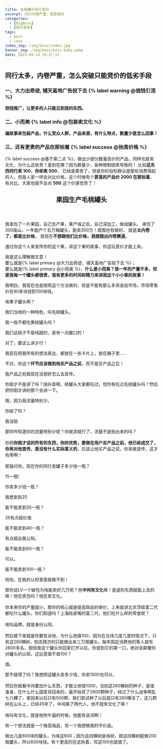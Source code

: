 ```yaml
---
title: 毛桃罐头同行竞价
excerpt: 同行内卷严重，恶意竞价
categories:
  - [BigBoss]
  - [同行竞争]
tags:
  - boss
  - case
index_img: /img/boss/index.jpg
banner_img: /img/boss/boss-baby.webp
date: 2023-09-14 19:27:11
---
```


## 同行太多，内卷严重，怎么突破只能竞价的低劣手段

### 一、大力出奇迹, 铺天盖地广告投下去 {% label warning @烧钱引流 %}
<b class=warning-text>烧钱推广，让更多的人只能见到我的东西。</b>

### 二、小而美 {% label info @包装卖文化 %}
<b class=info-text>编故事来包装产品，什么受众人群，产品来源，有什么特点，数量少是怎么回事！</b>

### 三、还有更贵的产品在那标着 {% label success @抬高价格 %}
{% label success @基于第二点 %}，做出少部分数量高价的产品，同样也是卖文化，为什么这些贵？差别在哪？因为数量少，各种限制因素导致的！
比如<b class=danger-text>这东西同行卖 100</b>，<b class=warning-text>你却卖 500</b>， 已经是算贵了，但是你的目标群众是那些消费得起的人，但是人家一样会对比价格，这个时候有个<b class=success-text>更高的产品价 2000 在那标着</b>，有对比，大家也就不会对 <b class=warning-text>500</b> 这个价感觉贵了！

<article class="the-dialogue">
	<header>
    <h2>
      果园生产毛桃罐头
    </h2>
  </header>
  <div class="sender" title="果农">
    <p>
      我承包了一片果园，自己生产果，果产成之后，自己深加工，做成罐头。
      承包了300亩山，一年能产个五万箱罐头，能卖300万！周围也有做的，
      就是<b class=danger-text>太内卷了，都是比价格</b>，
      我现在<b class=success-text>不想跟他们比价格，我想跳出内卷赛道</b>。
    </p>
  </div>
  <div class="responder" title="大佬">
    <p>
      通过你这个人来宣传你的这个果，讲这个果的故事，你这玩意价才能上来。
    </p>
  </div>
  <div class="responder" title="大佬">
    <p>
      我是这么理解做生意！<br>
      要么就是{% label primary @大力出奇迹，铺天盖地广告投下去 %}；<br>
      要么就是{% label primary @小而美 %}，<b class=warning-text>什么是小而美？我一年的产量不多，但是我每一个罐头都很贵，我有更多的时间和精力来讲我这个小小果的故事！</b>
    </p>
  </div>
  <div class="sender" title="果农">
    <p>
      我明白，我现在也是按照这个方法做的，但是不能有那么多资金投市场，市场零售价在90多块钱到100块钱。
    </p>
  </div>
  <div class="responder" title="大佬">
    <p class=warning-text>
      啥果子罐头啊？
    </p>
  </div>
  <div class="sender" title="果农">
    <p class=success-text>
      我们当地的一种特色，叫毛桃罐头。
    </p>
  </div>
  <div class="responder" title="大佬">
    <p class=warning-text>
      我一般不都吃黄桃罐头吗？
    </p>
  </div>
  <div class="sender" title="果农">
    <p class=success-text>
      我们这桃子不是纯甜的，是有一点酸口的！
    </p>
  </div>
  <div class="responder" title="大佬">
    <p class=success-text>
      对了，要这么讲才行！
    </p>
  </div>
  <div class="sender" title="果农">
    <p>
      我现在把我所有的想法表达，都放在一张卡片上，放在箱子里……
    </p>
  </div>
  <div class="responder" title="大佬">
    <p>
      不对，你这个<b class=success-text>环节应该做到他买产品之前</b>，而不是买产品之后！
    </p>
  </div>
  <div class="sender" title="果农">
    <p class=warning-text>
      我产品之前我现在没想好怎么去宣传。
    </p>
  </div>
  <div class="responder" title="大佬">
    <p class=success-text>
      你刚才不是讲了吗？拍抖音啊，桃罐头大家都吃过，但你有吃过毛桃罐头吗？然后把你刚才讲的那个去讲一下。
    </p>
  </div>
  <div class="sender" title="果农">
    <p>
      哦，因为我流量特别少。
    </p>
  </div>
  <div class="responder" title="大佬">
    <p class=warning-text>
      你拍了吗？
    </p>
  </div>
  <div class="sender" title="果农">
    <p class=danger-text>
      我没拍
    </p>
  </div>
  <div class="responder" title="大佬">
    <p>
      那你咋知道你的流量特别少呢？你就讲就行了，流量不是拍出来的吗？<br><br>
      你把<b class=success-text>你刚才说的所有的东西，你的优势，要做在用户买产品之前，</b><b class=danger-text>他已经成交了，你再对他宣传，是没有什么实际意义的</b>，应该让他买产品之前，你来做宣传，这才有用啊！<br><br>
      那我问你，现在你的同行卖罐子多少钱一瓶？
    </p>
  </div>
  <div class="sender" title="果农">
    <p>
      15一瓶!
    </p>
  </div>
  <div class="responder" title="大佬">
    <p>
      你卖多少钱一瓶？
    </p>
  </div>
  <div class="sender" title="果农">
    <p>
      我想卖到25
    </p>
  </div>
  <div class="responder" title="大佬">
    <p>
      能不能卖到35一瓶？
    </p>
  </div>
  <div class="sender" title="果农">
    <p>
      35有点超价值
    </p>
  </div>
  <div class="responder" title="大佬">
    <p>
      能不能卖到40一瓶？
    </p>
  </div>
  <div class="sender" title="果农">
    <p>
      有点超出我认知。
    </p>
  </div>
  <div class="responder" title="大佬">
    <p>
      能不能卖到60一瓶？
    </p>
  </div>
  <div class="sender" title="果农">
    <p>
      可以。
    </p>
  </div>
  <div class="responder" title="大佬">
    <p>
      能不能卖到100一瓶？
    </p>
  </div>
  <div class="sender" title="果农">
    <p>
      哈哈，在我的认知里面我做不到！
    </p>
  </div>
  <div class="responder" title="大佬">
    <p>
      那你说LV一个破包为啥能卖好几万呢？他<b class=success-text>中间有文化</b>嘛！是虚的东西赋能上去的嘛！他在卖包吗？他在卖文化。<br><br>
      你本来你的产量就小，那你的核心就是提高商品的单价，上来就讲北京顶级富二代都吃什么罐头，你们知道吗？上海陆家嘴的富二代，他们吃什么样的零食呢？<br><br>
      啥叫品牌，就是身份认同。<br><br>
      然后接下来就是你要告诉他，为什么他值100，因为在北纬几度几度的情况下，只有这260棵树，刨去残次的只能做出来三万瓶罐头，每年固定消费他的客人就有2600多名，相信我这个罐头你回家打开以后，你尝到它的第一口，绝对会颠覆你对罐头的认知，这玩意值不值100？
    </p>
  </div>
  <div class="sender" title="果农">
    <p>
      值。
    </p>
  </div>
  <div class="responder" title="大佬">
    <p>
      那不就得了吗？我想把这罐头卖多少钱，你卖1000也可以，<br><br>
      然后你就看中间要加什么东西，才能让他值1000，当初这260棵树的种子，是谁谁谁，在什么什么国家背回来的，最开始背了2600颗种子，经过了什么战争啊乱七八糟了，拿回来以后只有500颗，我们尝试种了以后就只有260棵活了，这几颗树在山头上，已经45年了，中间换了两代人，他不就有文化了嘛！<br><br>
      啥叫有文化，就是他吹牛逼的时候，他能有说词啊！
    </p>
  </div>
  <div class="sender" title="果农">
    <p>
      有一个想法就是一个做高端品，另一个我想做我的平价品。
    </p>
  </div>
  <div class="responder" title="大佬">
    <p>
      做出几盒600块的罐头，为啥这600；因为这四棵树是母树，就这四棵树能做200瓶罐头，所以600块钱。有个更高的在这标着，哎这100也就值了。
    </p>
  </div>
</article>

